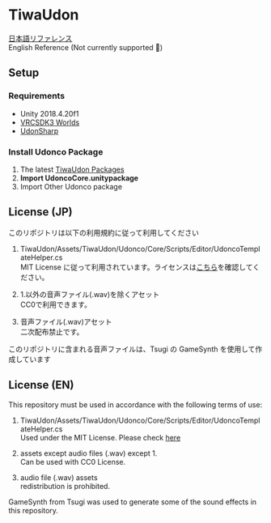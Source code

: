 # TiwaUdon

[日本語リファレンス](https://hackmd.io/@vwcc/SJYNiHR2O)  
English Reference (Not currently supported 🙇)

## Setup

### Requirements

- Unity 2018.4.20f1
- [VRCSDK3 Worlds](https://vrchat.com/home/download)
- [UdonSharp](https://github.com/Merlin-san/UdonSharp/releases/latest)

### Install Udonco Package

1. The latest [TiwaUdon Packages](https://github.com/tiwa0510/TiwaUdon/releases/)
2. **Import UdoncoCore.unitypackage**
3. Import Other Udonco package

## License (JP)

このリポジトリは以下の利用規約に従って利用してください

1. TiwaUdon/Assets/TiwaUdon/Udonco/Core/Scripts/Editor/UdoncoTemplateHelper.cs  
MIT License に従って利用されています。ライセンスは[こちら](https://raw.githubusercontent.com/tiwa0510/TiwaUdon/main/Assets/TiwaUdon/Udonco/Core/Scripts/Editor/LICENSE.txt)を確認してください。

2. 1.以外の音声ファイル(.wav)を除くアセット  
CC0で利用できます。

3. 音声ファイル(.wav)アセット  
二次配布禁止です。

このリポジトリに含まれる音声ファイルは、Tsugi の GameSynth を使用して作成しています

## License (EN)
This repository must be used in accordance with the following terms of use:

1. TiwaUdon/Assets/TiwaUdon/Udonco/Core/Scripts/Editor/UdoncoTemplateHelper.cs  
Used under the MIT License. Please check [here](https://raw.githubusercontent.com/tiwa0510/TiwaUdon/main/Assets/TiwaUdon/Udonco/Core/Scripts/Editor/LICENSE.txt)

2. assets except audio files (.wav) except 1.  
Can be used with CC0 License.

3. audio file (.wav) assets  
redistribution is prohibited.

GameSynth from Tsugi was used to generate some of the sound effects in this repository.
